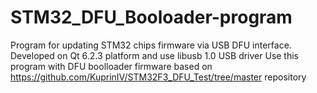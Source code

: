 # STM32_DFU_Booloader-program
Program for updating STM32 chips firmware via USB DFU interface. Developed on Qt 6.2.3 platform and use libusb 1.0 USB driver
Use this program with DFU boolloader firmware based on https://github.com/KuprinIV/STM32F3_DFU_Test/tree/master repository
